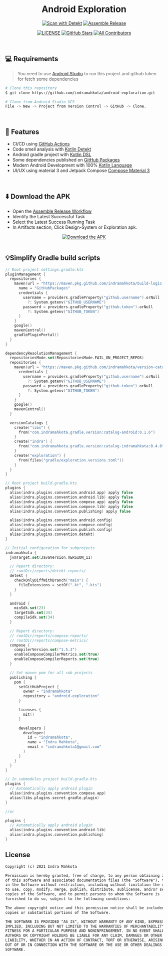 <h1 align="center">Android Exploration</h1>

<div align="center">
<a href="https://github.com/indramahkota/android-exploration/actions/workflows/detekt-all.yml"><img src="https://github.com/indramahkota/android-exploration/actions/workflows/detekt-all.yml/badge.svg" alt="Scan with Detekt"/></a> <a href="https://github.com/indramahkota/android-exploration/actions/workflows/assemble-release.yml"><img src="https://github.com/indramahkota/android-exploration/actions/workflows/assemble-release.yml/badge.svg" alt="Assemble Release"/></a>

<a href="https://github.com/indramahkota/android-exploration/blob/master/LICENSE"><img src="https://img.shields.io/github/license/indramahkota/android-exploration?color=blue" alt="LICENSE"/></a> <a href="https://github.com/indramahkota/android-exploration/stargazers"><img src="https://img.shields.io/github/stars/indramahkota/android-exploration" alt="GitHub Stars"/></a> <a href="#contributors"><img src="https://img.shields.io/badge/all_contributors-1-orange.svg?style=flat" alt="All Contributors"/></a>
</div>

<br/>

## 💻 Requirements

> You need to use [Android Studio](https://developer.android.com/studio) to run this project and github token for fetch
> some dependencies

```bash
# Clone this repository
$ git clone https://github.com/indramahkota/android-exploration.git

# Clone from Android Studio VCS
File -> New -> Project from Version Control -> GitHub -> Clone.
```

</br>

## 📝 Features

- CI/CD using [GitHub Actions](https://docs.github.com/en/actions/learn-github-actions/understanding-github-actions)
- Code smell analysis with [Kotlin Detekt](https://github.com/detekt/detekt)
- Android gradle project with [Kotlin DSL](https://docs.gradle.org/current/userguide/kotlin_dsl.html)
- Some dependencies published on [GitHub Packages](https://docs.github.com/en/packages)
- Modern Android Development with 100% [Kotlin Language](https://kotlinlang.org/)
- UI/UX using material 3 and Jetpack
  Compose [Compose Material 3](https://developer.android.com/jetpack/androidx/releases/compose-material3)

</br>

## ⬇️ Download the APK

- Open
  the [Assemble Release Workflow](https://github.com/indramahkota/android-exploration/actions/workflows/assemble-release.yml)
- Identify the Latest Successful Task
- Select the Latest Success Running Task
- In Artifacts section, Click Design-System or Exploration apk.

<div align="center">
<a href="https://github.com/indramahkota/android-exploration/actions/workflows/assemble-release.yml"><img src="https://github.com/indramahkota/android-exploration/assets/34052126/e3913b73-55a5-4b36-b5b8-8988d7af79bd" alt="Download the APK"/></a>
</div>

</br>

## 💡Simplify Gradle build scripts

```kt
// Root project settings.gradle.kts
pluginManagement {
  repositories {
    maven(url = "https://maven.pkg.github.com/indramahkota/build-logic-public/") {
      name = "GitHubPackages"
      credentials {
        username = providers.gradleProperty("github.username").orNull
          ?: System.getenv("GITHUB_USERNAME")
        password = providers.gradleProperty("github.token").orNull
          ?: System.getenv("GITHUB_TOKEN")
      }
    }
    google()
    mavenCentral()
    gradlePluginPortal()
  }
}

dependencyResolutionManagement {
  repositoriesMode.set(RepositoriesMode.FAIL_ON_PROJECT_REPOS)
  repositories {
    maven(url = "https://maven.pkg.github.com/indramahkota/version-catalog-public/") {
      credentials {
        username = providers.gradleProperty("github.username").orNull
          ?: System.getenv("GITHUB_USERNAME")
        password = providers.gradleProperty("github.token").orNull
          ?: System.getenv("GITHUB_TOKEN")
      }
    }
    google()
    mavenCentral()
  }

  versionCatalogs {
    create("libs") {
      from("com.indramahkota.gradle.version:catalog-android:0.1.6")
    }
    create("indra") {
      from("com.indramahkota.gradle.version:catalog-indramahkota:0.4.0")
    }
    create("exploration") {
      from(files("gradle/exploration.versions.toml"))
    }
  }
}
```

```kt
// Root project build.gradle.kts
plugins {
  alias(indra.plugins.convention.android.app) apply false
  alias(indra.plugins.convention.android.lib) apply false
  alias(indra.plugins.convention.compose.app) apply false
  alias(indra.plugins.convention.compose.lib) apply false
  alias(indra.plugins.convention.publishing) apply false

  alias(indra.plugins.convention.android.config)
  alias(indra.plugins.convention.compose.config)
  alias(indra.plugins.convention.publish.config)
  alias(indra.plugins.convention.detekt)
}

// Initial configuration for subprojects
indramahkota {
  jvmTarget.set(JavaVersion.VERSION_11)

  // Report directory:
  // rootDir/reports/detekt-reports/
  detekt {
    checkOnlyDiffWithBranch("main") {
      fileExtensions = setOf(".kt", ".kts")
    }
  }

  android {
    minSdk.set(23)
    targetSdk.set(34)
    compileSdk.set(34)
  }

  // Report directory:
  // rootDir/reports/compose-reports/
  // rootDir/reports/compose-metrics/
  compose {
    compilerVersion.set("1.5.3")
    enableComposeCompilerMetrics.set(true)
    enableComposeCompilerReports.set(true)
  }

  // Set maven pom for all sub projects
  publishing {
    pom {
      setGitHubProject {
        owner = "indramahkota"
        repository = "android-exploration"
      }

      licenses {
        mit()
      }

      developers {
        developer(
          id = "indramahkota",
          name = "Indra Mahkota",
          email = "indramahkota1@gmail.com"
        )
      }
    }
  }
}
```

```kt
// In submodules project build.gradle.kts
plugins {
  // Automatically apply android plugin
  alias(indra.plugins.convention.compose.app)
  alias(libs.plugins.secret.gradle.plugin)
}

//or

plugins {
  // Automatically apply android plugin
  alias(indra.plugins.convention.android.lib)
  alias(indra.plugins.convention.publishing)
}
```

## License

```markdown
Copyright (c) 2021 Indra Mahkota

Permission is hereby granted, free of charge, to any person obtaining a copy
of this software and associated documentation files (the "Software"), to deal
in the Software without restriction, including without limitation the rights
to use, copy, modify, merge, publish, distribute, sublicense, and/or sell
copies of the Software, and to permit persons to whom the Software is
furnished to do so, subject to the following conditions:

The above copyright notice and this permission notice shall be included in all
copies or substantial portions of the Software.

THE SOFTWARE IS PROVIDED "AS IS", WITHOUT WARRANTY OF ANY KIND, EXPRESS OR
IMPLIED, INCLUDING BUT NOT LIMITED TO THE WARRANTIES OF MERCHANTABILITY,
FITNESS FOR A PARTICULAR PURPOSE AND NONINFRINGEMENT. IN NO EVENT SHALL THE
AUTHORS OR COPYRIGHT HOLDERS BE LIABLE FOR ANY CLAIM, DAMAGES OR OTHER
LIABILITY, WHETHER IN AN ACTION OF CONTRACT, TORT OR OTHERWISE, ARISING FROM,
OUT OF OR IN CONNECTION WITH THE SOFTWARE OR THE USE OR OTHER DEALINGS IN THE
SOFTWARE.
```
